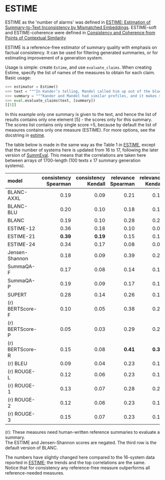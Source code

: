 # ESTIME

ESTIME as the 'number of alarms' was defined in [ESTIME: Estimation of Summary-to-Text Inconsistency by Mismatched Embeddings](https://aclanthology.org/2021.eval4nlp-1.10/).
ESTIME-soft and ESTIME-coherence were defined in [Consistency and Coherence from Points of Contextual Similarity](https://arxiv.org/abs/2112.11638)

ESTIME is a reference-free estimator of summary quality with emphasis on factual consistency. It can be used for filtering generated summaries, or for estimating improvement of a generation system.

Usage is simple: create `Estime`, and use `evaluate_claims`. When creating Estime, specify the list of names of the measures to obtain for each claim. Basic usage:

```python
>>> estimator = Estime()
>>> text = """In Kander’s telling, Mandel called him up out of the blue a decade or so ago to pitch a project. It made sense why. The two men had similar profiles: Jewish combat veterans in their early 30s. New statewide officeholders in the Midwest."""
>>> summary = """Kander and Mandel had similar profiles, and it makes sense."""
>>> eval.evaluate_claims(text, [summary])
[[5]]
```

In this example only one summary is given to the text, and hence the list of results contains only one element [5] - the scores only for this summary. The scores list contains only single score =5, because by default the list of measures contains only one measure (ESTIME). For more options, see the docstring in [estime](https://github.com/PrimerAI/blanc/blob/master/blanc/estime.py).

The table below is made in the same way as the Table 1 in [ESTIME](https://aclanthology.org/2021.eval4nlp-1.10/), except that the number of systems here is updated from 16 to 17, following the later version of [SummEval](https://direct.mit.edu/tacl/article/doi/10.1162/tacl_a_00373/100686/SummEval-Re-evaluating-Summarization-Evaluation). This means that the correlations are taken here between arrays of 1700-length (100 texts x 17 summary generation systems).

|model|consistency<br />Spearman|consistency<br />Kendall|relevance<br />Spearman|relevance<br />Kendall|coherence<br />Spearman|coherence<br />Kendall|fluency<br />Spearman|fluency<br />Kendall|
|:--|--:|--:|--:|--:|--:|--:|--:|--:|
BLANC-AXXL|0.19|0.09|0.21|0.15|0.11|0.08|0.10|0.06|
BLANC-BLU|0.20|0.10|0.18|0.13|0.10|0.07|0.11|0.06|
BLANC|0.19|0.10|0.28|0.20|0.22|0.16|0.13|0.07|
ESTIME-12|0.36|0.18|0.10|0.07|0.20|0.14|0.32|0.19|
ESTIME-21|**0.39**|**0.19**|0.15|0.11|0.27|0.19|**0.38**|**0.22**|
ESTIME-24|0.34|0.17|0.08|0.06|0.16|0.11|0.34|0.20|
Jensen-Shannon|0.18|0.09|0.39|0.28|0.29|0.21|0.11|0.06|
SummaQA-F|0.17|0.08|0.14|0.10|0.08|0.06|0.12|0.07|
SummaQA-P|0.19|0.09|0.17|0.12|0.10|0.08|0.12|0.07|
SUPERT|0.28|0.14|0.26|0.19|0.20|0.15|0.17|0.10|
(r) BERTScore-F|0.10|0.05|0.38|0.28|**0.39**|**0.28**|0.13|0.07|
(r) BERTScore-P|0.05|0.03|0.29|0.21|0.34|0.25|0.11|0.06|
(r) BERTScore-R|0.15|0.08|**0.41**|**0.30**|0.34|0.249|0.11|0.06|
(r) BLEU|0.09|0.04|0.23|0.17|0.19|0.14|0.12|0.07|
(r) ROUGE-L|0.12|0.06|0.23|0.16|0.16|0.11|0.08|0.04|
(r) ROUGE-1|0.13|0.07|0.28|0.20|0.17|0.12|0.07|0.04|
(r) ROUGE-2|0.12|0.06|0.23|0.16|0.14|0.10|0.06|0.04|
(r) ROUGE-3|0.15|0.07|0.23|0.17|0.15|0.11|0.06|0.04|

(r): These measures need human-written reference summaries to evaluate a summary.<br />
The ESTIME and Jensen-Shannon scores are negated.
The third row is the default version of BLANC.

The numbers have slightly changed here compared to the 16-system data reported in [ESTIME](https://aclanthology.org/2021.eval4nlp-1.10/); the trends and the top correlations are the same.<br />
Notice that for consistency any reference-free measure outperforms all reference-needed measures.<br />









